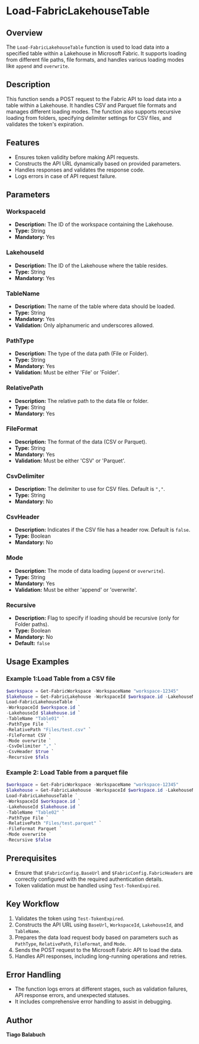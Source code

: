 # Load-FabricLakehouseTable

## Overview

The `Load-FabricLakehouseTable` function is used to load data into a specified table within a Lakehouse in Microsoft Fabric. It supports loading from different file paths, file formats, and handles various loading modes like `append` and `overwrite`.

## Description

This function sends a POST request to the Fabric API to load data into a table within a Lakehouse. It handles CSV and Parquet file formats and manages different loading modes. The function also supports recursive loading from folders, specifying delimiter settings for CSV files, and validates the token's expiration.

## Features

- Ensures token validity before making API requests.
- Constructs the API URL dynamically based on provided parameters.
- Handles responses and validates the response code.
- Logs errors in case of API request failure.

## Parameters

### WorkspaceId

- **Description:** The ID of the workspace containing the Lakehouse.
- **Type:** String
- **Mandatory:** Yes

### LakehouseId

- **Description:** The ID of the Lakehouse where the table resides.
- **Type:** String
- **Mandatory:** Yes

### TableName

- **Description:** The name of the table where data should be loaded.
- **Type:** String
- **Mandatory:** Yes
- **Validation:** Only alphanumeric and underscores allowed.

### PathType

- **Description:** The type of the data path (File or Folder).
- **Type:** String
- **Mandatory:** Yes
- **Validation:** Must be either 'File' or 'Folder'.

### RelativePath

- **Description:** The relative path to the data file or folder.
- **Type:** String
- **Mandatory:** Yes

### FileFormat

- **Description:** The format of the data (CSV or Parquet).
- **Type:** String
- **Mandatory:** Yes
- **Validation:** Must be either 'CSV' or 'Parquet'.

### CsvDelimiter

- **Description:** The delimiter to use for CSV files. Default is `","`.
- **Type:** String
- **Mandatory:** No

### CsvHeader

- **Description:** Indicates if the CSV file has a header row. Default is `false`.
- **Type:** Boolean
- **Mandatory:** No

### Mode

- **Description:** The mode of data loading (`append` or `overwrite`).
- **Type:** String
- **Mandatory:** Yes
- **Validation:** Must be either 'append' or 'overwrite'.

### Recursive

- **Description:** Flag to specify if loading should be recursive (only for Folder paths).
- **Type:** Boolean
- **Mandatory:** No
- **Default:** `false`

## Usage Examples

### Example 1:Load Table from a CSV file

```powershell
$workspace = Get-FabricWorkspace -WorkspaceName "workspace-12345"
$lakehouse = Get-FabricLakehouse -WorkspaceId $workspace.id -LakehouseName "lakehouse-12345"
Load-FabricLakehouseTable `
-WorkspaceId $workspace.id `
-LakehouseId $lakehouse.id `
-TableName "Table01" `
-PathType File `
-RelativePath "Files/test.csv" `
-FileFormat CSV `
-Mode overwrite `
-CsvDelimiter "," `
-CsvHeader $true `
-Recursive $fals
```

### Example 2: Load Table from a parquet file

```powershell
$workspace = Get-FabricWorkspace -WorkspaceName "workspace-12345"
$lakehouse = Get-FabricLakehouse -WorkspaceId $workspace.id -LakehouseName "lakehouse-12345"
Load-FabricLakehouseTable `
-WorkspaceId $workspace.id `
-LakehouseId $lakehouse.id `
-TableName "Table02" `
-PathType File `
-RelativePath "Files/test.parquet" `
-FileFormat Parquet `
-Mode overwrite `
-Recursive $false
```

## Prerequisites

- Ensure that `$FabricConfig.BaseUrl` and `$FabricConfig.FabricHeaders` are correctly configured with the required authentication details.
- Token validation must be handled using `Test-TokenExpired`.

## Key Workflow

1. Validates the token using `Test-TokenExpired`.
2. Constructs the API URL using `BaseUrl`, `WorkspaceId`, `LakehouseId`, and `TableName`.
3. Prepares the data load request body based on parameters such as `PathType`, `RelativePath`, `FileFormat`, and `Mode`.
4. Sends the POST request to the Microsoft Fabric API to load the data.
5. Handles API responses, including long-running operations and retries.

## Error Handling

- The function logs errors at different stages, such as validation failures, API response errors, and unexpected statuses.
- It includes comprehensive error handling to assist in debugging.

## Author

**Tiago Balabuch**